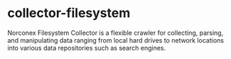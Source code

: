 collector-filesystem
====================

Norconex Filesystem Collector is a flexible crawler for collecting, parsing, and manipulating data ranging from local hard drives to network locations into various data repositories such as search engines.
